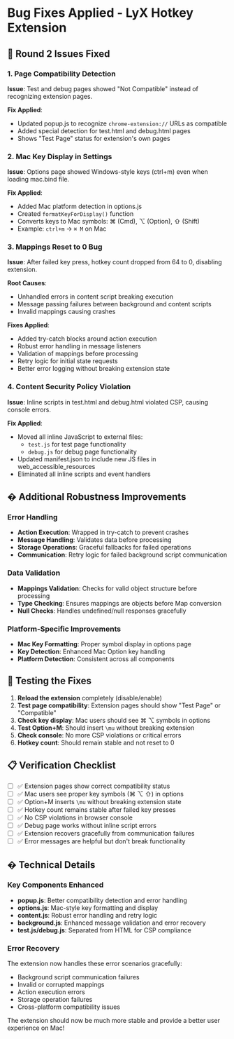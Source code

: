# Bug Fixes Applied - LyX Hotkey Extension

## 🐛 Round 2 Issues Fixed

### 1. **Page Compatibility Detection**
**Issue**: Test and debug pages showed "Not Compatible" instead of recognizing extension pages.

**Fix Applied**:
- Updated popup.js to recognize `chrome-extension://` URLs as compatible
- Added special detection for test.html and debug.html pages
- Shows "Test Page" status for extension's own pages

### 2. **Mac Key Display in Settings**
**Issue**: Options page showed Windows-style keys (ctrl+m) even when loading mac.bind file.

**Fix Applied**:
- Added Mac platform detection in options.js
- Created `formatKeyForDisplay()` function
- Converts keys to Mac symbols: ⌘ (Cmd), ⌥ (Option), ⇧ (Shift)
- Example: `ctrl+m` → `⌘ M` on Mac

### 3. **Mappings Reset to 0 Bug**
**Issue**: After failed key press, hotkey count dropped from 64 to 0, disabling extension.

**Root Causes**:
- Unhandled errors in content script breaking execution
- Message passing failures between background and content scripts
- Invalid mappings causing crashes

**Fixes Applied**:
- Added try-catch blocks around action execution
- Robust error handling in message listeners
- Validation of mappings before processing
- Retry logic for initial state requests
- Better error logging without breaking extension state

### 4. **Content Security Policy Violation**
**Issue**: Inline scripts in test.html and debug.html violated CSP, causing console errors.

**Fix Applied**:
- Moved all inline JavaScript to external files:
  - `test.js` for test page functionality
  - `debug.js` for debug page functionality
- Updated manifest.json to include new JS files in web_accessible_resources
- Eliminated all inline scripts and event handlers

## �️ Additional Robustness Improvements

### Error Handling
- **Action Execution**: Wrapped in try-catch to prevent crashes
- **Message Handling**: Validates data before processing
- **Storage Operations**: Graceful fallbacks for failed operations
- **Communication**: Retry logic for failed background script communication

### Data Validation
- **Mappings Validation**: Checks for valid object structure before processing
- **Type Checking**: Ensures mappings are objects before Map conversion
- **Null Checks**: Handles undefined/null responses gracefully

### Platform-Specific Improvements
- **Mac Key Formatting**: Proper symbol display in options page
- **Key Detection**: Enhanced Mac Option key handling
- **Platform Detection**: Consistent across all components

## 🧪 Testing the Fixes

1. **Reload the extension** completely (disable/enable)
2. **Test page compatibility**: Extension pages should show "Test Page" or "Compatible"
3. **Check key display**: Mac users should see ⌘ ⌥ symbols in options
4. **Test Option+M**: Should insert `\mu` without breaking extension
5. **Check console**: No more CSP violations or critical errors
6. **Hotkey count**: Should remain stable and not reset to 0

## 📋 Verification Checklist

- [ ] ✅ Extension pages show correct compatibility status
- [ ] ✅ Mac users see proper key symbols (⌘ ⌥ ⇧) in options
- [ ] ✅ Option+M inserts `\mu` without breaking extension state
- [ ] ✅ Hotkey count remains stable after failed key presses
- [ ] ✅ No CSP violations in browser console
- [ ] ✅ Debug page works without inline script errors
- [ ] ✅ Extension recovers gracefully from communication failures
- [ ] ✅ Error messages are helpful but don't break functionality

## � Technical Details

### Key Components Enhanced
- **popup.js**: Better compatibility detection and error handling
- **options.js**: Mac-style key formatting and display
- **content.js**: Robust error handling and retry logic
- **background.js**: Enhanced message validation and error recovery
- **test.js/debug.js**: Separated from HTML for CSP compliance

### Error Recovery
The extension now handles these error scenarios gracefully:
- Background script communication failures
- Invalid or corrupted mappings
- Action execution errors
- Storage operation failures
- Cross-platform compatibility issues

The extension should now be much more stable and provide a better user experience on Mac!
